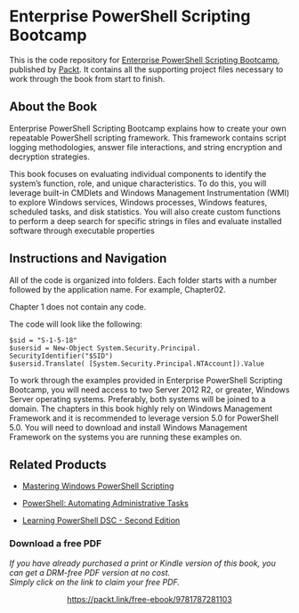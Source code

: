 # Enterprise PowerShell Scripting Bootcamp
This is the code repository for [Enterprise PowerShell Scripting Bootcamp](https://www.packtpub.com/virtualization-and-cloud/enterprise-powershell-scripting-bootcamp?utm_source=github&utm_medium=repository&utm_campaign=9781787288287), published by [Packt](https://www.packtpub.com/?utm_source=github). It contains all the supporting project files necessary to work through the book from start to finish.
## About the Book
Enterprise PowerShell Scripting Bootcamp explains how to create your own repeatable PowerShell scripting framework. This framework contains script logging methodologies, answer file interactions, and string encryption and decryption strategies.

This book focuses on evaluating individual components to identify the system’s function, role, and unique characteristics. To do this, you will leverage built-in CMDlets and Windows Management Instrumentation (WMI) to explore Windows services, Windows processes, Windows features, scheduled tasks, and disk statistics. You will also create custom functions to perform a deep search for specific strings in files and evaluate installed software through executable properties
## Instructions and Navigation
All of the code is organized into folders. Each folder starts with a number followed by the application name. For example, Chapter02.

Chapter 1 does not contain any code.

The code will look like the following:
```
$sid = "S-1-5-18"
$usersid = New-Object System.Security.Principal.
SecurityIdentifier("$SID")
$usersid.Translate( [System.Security.Principal.NTAccount]).Value
```

To work through the examples provided in Enterprise PowerShell Scripting Bootcamp,
you will need access to two Server 2012 R2, or greater, Windows Server operating
systems. Preferably, both systems will be joined to a domain. The chapters in this book
highly rely on Windows Management Framework and it is recommended to leverage
version 5.0 for PowerShell 5.0. You will need to download and install Windows
Management Framework on the systems you are running these examples on.

## Related Products
* [Mastering Windows PowerShell Scripting](https://www.packtpub.com/application-development/mastering-windows-powershell-scripting?utm_source=github&utm_medium=repository&utm_campaign=9781782173557)

* [PowerShell: Automating Administrative Tasks](https://www.packtpub.com/networking-and-servers/powershell-automating-administrative-tasks?utm_source=github&utm_medium=repository&utm_campaign=9781787123755)

* [Learning PowerShell DSC - Second Edition](https://www.packtpub.com/networking-and-servers/learning-powershell-dsc-second-edition?utm_source=github&utm_medium=repository&utm_campaign=9781787287242)

### Download a free PDF

 <i>If you have already purchased a print or Kindle version of this book, you can get a DRM-free PDF version at no cost.<br>Simply click on the link to claim your free PDF.</i>
<p align="center"> <a href="https://packt.link/free-ebook/9781787281103">https://packt.link/free-ebook/9781787281103 </a> </p>